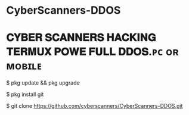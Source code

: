 # CyberScanners-DDOS

# 𝐂𝐘𝐁𝐄𝐑 𝐒𝐂𝐀𝐍𝐍𝐄𝐑𝐒 𝐇𝐀𝐂𝐊𝐈𝐍𝐆 𝐓𝐄𝐑𝐌𝐔𝐗 𝐏𝐎𝐖𝐄 𝐅𝐔𝐋𝐋 𝐃𝐃𝐎𝐒.ᴘᴄ ᴏʀ ᴍᴏʙɪʟᴇ

$ pkg update && pkg upgrade

$ pkg install git

$ git clone https://github.com/cyberscanners/CyberScanners-DDOS.git
